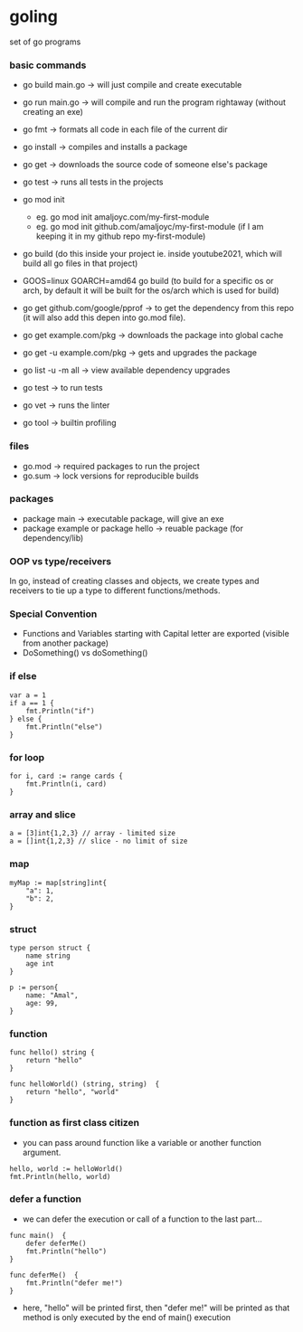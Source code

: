 # goling

set of go programs

### basic commands
- go build main.go -> will just compile and create executable
- go run main.go -> will compile and run the program rightaway (without creating an exe)
- go fmt -> formats all code in each file of the current dir
- go install -> compiles and installs a package
- go get -> downloads the source code of someone else's package
- go test -> runs all tests in the projects

- go mod init <full path of the go module to init>
    - eg. go mod init amaljoyc.com/my-first-module
    - eg. go mod init github.com/amaljoyc/my-first-module (if I am keeping it in my github repo my-first-module)
- go build (do this inside your project ie. inside youtube2021, which will build all go files in that project)
- GOOS=linux GOARCH=amd64 go build (to build for a specific os or arch, by default it will be built for the os/arch which is used for build)
- go get github.com/google/pprof -> to get the dependency from this repo (it will also add this depen into go.mod file).
- go get example.com/pkg -> downloads the package into global cache
- go get -u example.com/pkg -> gets and upgrades the package
- go list -u -m all -> view available dependency upgrades
- go test -> to run tests
- go vet -> runs the linter
- go tool -> builtin profiling


### files
- go.mod -> required packages to run the project
- go.sum -> lock versions for reproducible builds

### packages
- package main -> executable package, will give an exe
- package example or package hello -> reuable package (for dependency/lib)

### OOP vs type/receivers
In go, instead of creating classes and objects, we create types and receivers to tie up a type to different functions/methods.

### Special Convention
- Functions and Variables starting with Capital letter are exported (visible from another package)
- DoSomething() vs doSomething()

### if else
```
var a = 1
if a == 1 {
	fmt.Println("if")
} else {
	fmt.Println("else")
}
```

### for loop
```
for i, card := range cards {
	fmt.Println(i, card)
}
```

### array and slice
```
a = [3]int{1,2,3} // array - limited size
a = []int{1,2,3} // slice - no limit of size
```

### map
```
myMap := map[string]int{
	"a": 1,
	"b": 2,
}
```

### struct
```
type person struct {
	name string
	age int
}

p := person{
	name: "Amal",
	age: 99,
}
```

### function
```
func hello() string {
	return "hello"
}

func helloWorld() (string, string)  {
	return "hello", "world"
}
```

### function as first class citizen
- you can pass around function like a variable or another function argument.
```
hello, world := helloWorld()
fmt.Println(hello, world)
```

### defer a function
- we can defer the execution or call of a function to the last part...
```
func main()  {
	defer deferMe()
	fmt.Println("hello")
}

func deferMe()  {
	fmt.Println("defer me!")
}	
```
- here, "hello" will be printed first, then "defer me!" will be printed as that method is only executed by the end of main() execution


